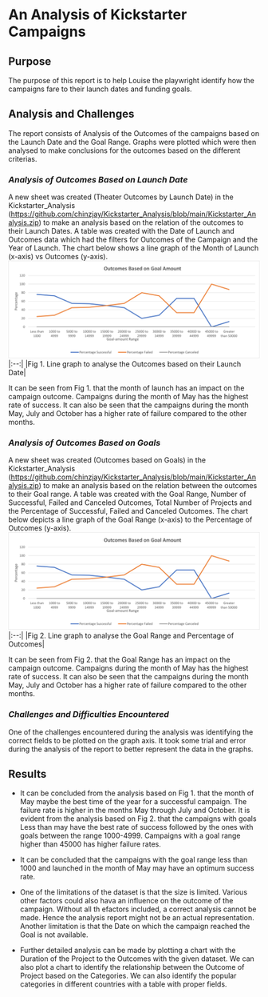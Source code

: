 # An Analysis of Kickstarter Campaigns
## Purpose
The purpose of this report is to help Louise the playwright identify how the campaigns fare to their launch dates and funding goals. 

## Analysis and Challenges
The report consists of Analysis of the Outcomes of the campaigns based on the Launch Date and the Goal Range. Graphs were plotted which were then analysed to make conclusions for the outcomes based on the different criterias.

### *Analysis of Outcomes Based on Launch Date*
A new sheet was created (Theater Outcomes by Launch Date) in the Kickstarter_Analysis (https://github.com/chinzjay/Kickstarter_Analysis/blob/main/Kickstarter_Analysis.zip) to make an analysis based on the relation of the outcomes to their Launch Dates. A table was created with the Date of Launch and Outcomes data which had the filters for Outcomes of the Campaign and the Year of Launch. The chart below shows a line graph of the Month of Launch (x-axis) vs Outcomes (y-axis).
![Theater_Outcomes_vs_Launch.png](https://github.com/chinzjay/Kickstarter_Analysis/blob/main/Outcomes_vs_Goals.png)
|:--:|
|Fig 1. Line graph to analyse the Outcomes based on their Launch Date|

It can be seen from Fig 1. that the month of launch has an impact on the campaign outcome. Campaigns during the month of May has the highest rate of success. It can also be seen that the campaigns during the month May, July and October has a higher rate of failure compared to the other months.

### *Analysis of Outcomes Based on Goals*
A new sheet was created (Outcomes based on Goals) in the Kickstarter_Analysis (https://github.com/chinzjay/Kickstarter_Analysis/blob/main/Kickstarter_Analysis.zip) to make an analysis based on the relation between the outcomes to their Goal range. A table was created with the Goal Range, Number of Successful, Failed and Canceled Outcomes, Total Number of Projects and the Percentage of Successful, Failed and Canceled Outcomes. The chart below depicts a line graph of the Goal Range (x-axis) to the Percentage of Outcomes (y-axis).
![Outcomes_vs_Goals.png](https://github.com/chinzjay/Kickstarter_Analysis/blob/main/Outcomes_vs_Goals.png)
|:--:|
|Fig 2. Line graph to analyse the Goal Range and Percentage of Outcomes|

It can be seen from Fig 2. that the Goal Range has an impact on the campaign outcome. Campaigns during the month of May has the highest rate of success. It can also be seen that the campaigns during the month May, July and October has a higher rate of failure compared to the other months.
 
### *Challenges and Difficulties Encountered*
One of the challenges encountered during the analysis was identifying the correct fields to be plotted on the graph axis. It took some trial and error during the analysis of the report to better represent the data in the graphs.  

## Results 
- It can be concluded from the analysis based on Fig 1. that the month of May maybe the best time of the year for a successful campaign. The failure rate is higher in the months May through July and October. It is evident from the analysis based on Fig 2. that the campaigns with goals Less than may have the best rate of success followed by the ones with goals between the range 1000-4999. Campaigns with a goal range higher than 45000 has higher failure rates.

- It can be concluded that the campaigns with the goal range less than 1000 and launched in the month of May may have an optimum success rate.

- One of the limitations of the dataset is that the size is limited. Various other factors could also hava an influence on the outcome of the campaign. Without all th efactors included, a correct analysis cannot be made. Hence the analysis report might not be an actual representation. Another limitation is that the Date on which the campaign reached the Goal is not available. 

- Further detailed analysis can be made by plotting a chart with the Duration of the Project to the Outcomes with the given dataset. We can also plot a chart to identify the relationship between the Outcome of Project based on the Categories.  We can also identify the popular categories in different countries with a table with proper fields.
